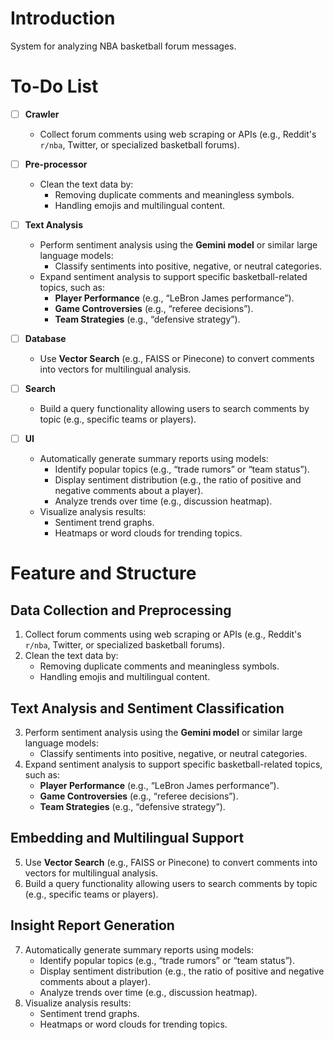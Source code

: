 # Introduction

System for analyzing NBA basketball forum messages.

# To-Do List

- [ ] **Crawler**  
  - Collect forum comments using web scraping or APIs (e.g., Reddit's `r/nba`, Twitter, or specialized basketball forums).

- [ ] **Pre-processor**  
  - Clean the text data by:
    - Removing duplicate comments and meaningless symbols.
    - Handling emojis and multilingual content.

- [ ] **Text Analysis**  
  - Perform sentiment analysis using the **Gemini model** or similar large language models:
    - Classify sentiments into positive, negative, or neutral categories.
  - Expand sentiment analysis to support specific basketball-related topics, such as:
    - **Player Performance** (e.g., “LeBron James performance”).
    - **Game Controversies** (e.g., “referee decisions”).
    - **Team Strategies** (e.g., “defensive strategy”).

- [ ] **Database**  
  - Use **Vector Search** (e.g., FAISS or Pinecone) to convert comments into vectors for multilingual analysis.

- [ ] **Search**  
  - Build a query functionality allowing users to search comments by topic (e.g., specific teams or players).

- [ ] **UI**  
  - Automatically generate summary reports using models:
    - Identify popular topics (e.g., “trade rumors” or “team status”).
    - Display sentiment distribution (e.g., the ratio of positive and negative comments about a player).
    - Analyze trends over time (e.g., discussion heatmap).
  - Visualize analysis results:
    - Sentiment trend graphs.
    - Heatmaps or word clouds for trending topics.


# Feature and Structure

## Data Collection and Preprocessing
1. Collect forum comments using web scraping or APIs (e.g., Reddit's `r/nba`, Twitter, or specialized basketball forums).
2. Clean the text data by:
   - Removing duplicate comments and meaningless symbols.
   - Handling emojis and multilingual content.

## Text Analysis and Sentiment Classification
3. Perform sentiment analysis using the **Gemini model** or similar large language models:
   - Classify sentiments into positive, negative, or neutral categories.
4. Expand sentiment analysis to support specific basketball-related topics, such as:
   - **Player Performance** (e.g., “LeBron James performance”).
   - **Game Controversies** (e.g., “referee decisions”).
   - **Team Strategies** (e.g., “defensive strategy”).

## Embedding and Multilingual Support
5. Use **Vector Search** (e.g., FAISS or Pinecone) to convert comments into vectors for multilingual analysis.
6. Build a query functionality allowing users to search comments by topic (e.g., specific teams or players).

## Insight Report Generation
7. Automatically generate summary reports using models:
   - Identify popular topics (e.g., “trade rumors” or “team status”).
   - Display sentiment distribution (e.g., the ratio of positive and negative comments about a player).
   - Analyze trends over time (e.g., discussion heatmap).
8. Visualize analysis results:
   - Sentiment trend graphs.
   - Heatmaps or word clouds for trending topics.
